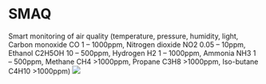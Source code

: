 # SMAQ
Smart monitoring of air quality (temperature, pressure, humidity, light,  Carbon monoxide CO 1 – 1000ppm, Nitrogen dioxide NO2 0.05 – 10ppm, Ethanol C2H5OH 10 – 500ppm, Hydrogen H2 1 – 1000ppm, Ammonia NH3 1 – 500ppm, Methane CH4 >1000ppm, Propane C3H8 >1000ppm, Iso-butane C4H10 >1000ppm)
![](https://github.com/MustafaBiyikli/SMAQ/blob/master/SMAQLogoReplace.png)
